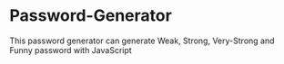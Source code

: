 # Password-Generator
 This password generator can generate Weak, Strong, Very-Strong and Funny password with JavaScript
